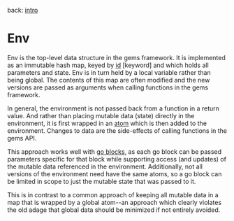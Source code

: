 back: [intro](../intro.md)

# Env

Env is the top-level data structure in the gems framework. It is implemented as an immutable hash map, keyed by [id](basics/id.md) [keyword] and which holds all parameters and state. Env is in turn held by a local variable rather than being global. The contents of this map are often modified and the new versions are passed as arguments when calling functions in the gems framework. 

In general, the environment is not passed back from a function in a return value. And rather than placing mutable data (state) directly in the environment, it is first wrapped in an [atom](https://clojure.org/reference/atoms) which is then added to the environment. Changes to data are the side-effects of calling functions in the gems API.

This approach works well with [go blocks](https://clojuredocs.org/clojure.core.async/go), as each go block can be passed parameters specific for that block while supporting access (and updates) of the mutable data referenced in the environment. Additionally, not all versions of the environment need have the same atoms, so a go block can be limited in scope to just the mutable state that was passed to it.

This is in contrast to a common approach of keeping all mutable data in a map that is wrapped by a global atom--an approach which clearly violates the old adage that global data should be minimized if not entirely avoided.

